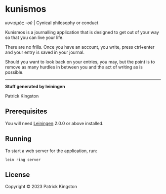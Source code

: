 # kunismos

*κυνισμός -οῦ* | Cynical philosophy or conduct

Kunismos is a journalling application that is designed to get out of your way so that you can live your life.

There are no frills. Once you have an account, you write, press ctrl+enter and your entry is saved in your journal.

Should you want to look back on your entries, you may, but the point is to remove as many hurdles in between you and the act of writing as is possible.

---
**Stuff generated by leiningen**

Patrick Kingston

## Prerequisites

You will need [Leiningen][] 2.0.0 or above installed.

[leiningen]: https://github.com/technomancy/leiningen

## Running

To start a web server for the application, run:

    lein ring server

## License

Copyright © 2023 Patrick Kingston
